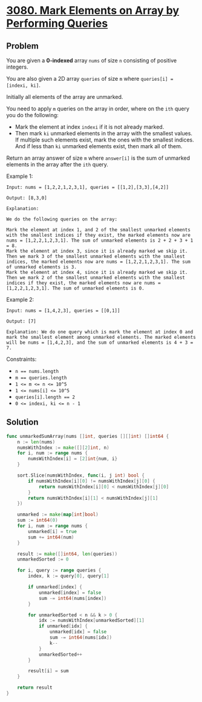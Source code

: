 # [3080. Mark Elements on Array by Performing Queries](https://leetcode.com/problems/mark-elements-on-array-by-performing-queries/)

## Problem

You are given a **0-indexed** array `nums` of size `n` consisting of positive integers.

You are also given a 2D array `queries` of size `m` where `queries[i] = [indexi, ki]`.

Initially all elements of the array are unmarked.

You need to apply `m` queries on the array in order, where on the `ith` query you do the following:

- Mark the element at index `indexi` if it is not already marked.
- Then mark `ki` unmarked elements in the array with the smallest values. If multiple such elements exist, mark the ones with the smallest indices. And if less than `ki` unmarked elements exist, then mark all of them.

Return an array answer of size `m` where `answer[i]` is the sum of unmarked elements in the array after the `ith` query.
 

Example 1:

```
Input: nums = [1,2,2,1,2,3,1], queries = [[1,2],[3,3],[4,2]]

Output: [8,3,0]

Explanation:

We do the following queries on the array:

Mark the element at index 1, and 2 of the smallest unmarked elements with the smallest indices if they exist, the marked elements now are nums = [1,2,2,1,2,3,1]. The sum of unmarked elements is 2 + 2 + 3 + 1 = 8.
Mark the element at index 3, since it is already marked we skip it. Then we mark 3 of the smallest unmarked elements with the smallest indices, the marked elements now are nums = [1,2,2,1,2,3,1]. The sum of unmarked elements is 3.
Mark the element at index 4, since it is already marked we skip it. Then we mark 2 of the smallest unmarked elements with the smallest indices if they exist, the marked elements now are nums = [1,2,2,1,2,3,1]. The sum of unmarked elements is 0.
```

Example 2:

```
Input: nums = [1,4,2,3], queries = [[0,1]]

Output: [7]

Explanation: We do one query which is mark the element at index 0 and mark the smallest element among unmarked elements. The marked elements will be nums = [1,4,2,3], and the sum of unmarked elements is 4 + 3 = 7.
```

Constraints:

- `n == nums.length`
- `m == queries.length`
- `1 <= m <= n <= 10^5`
- `1 <= nums[i] <= 10^5`
- `queries[i].length == 2`
- `0 <= indexi, ki <= n - 1`

## Solution

```go
func unmarkedSumArray(nums []int, queries [][]int) []int64 {
	n := len(nums)
	numsWithIndex := make([][2]int, n)
	for i, num := range nums {
		numsWithIndex[i] = [2]int{num, i}
	}

	sort.Slice(numsWithIndex, func(i, j int) bool {
		if numsWithIndex[i][0] != numsWithIndex[j][0] {
			return numsWithIndex[i][0] < numsWithIndex[j][0]
		}
		return numsWithIndex[i][1] < numsWithIndex[j][1]
	})

	unmarked := make(map[int]bool)
	sum := int64(0)
	for i, num := range nums {
		unmarked[i] = true
		sum += int64(num)
	}

	result := make([]int64, len(queries))
	unmarkedSorted := 0

	for i, query := range queries {
		index, k := query[0], query[1]

		if unmarked[index] {
			unmarked[index] = false
			sum -= int64(nums[index])
		}

		for unmarkedSorted < n && k > 0 {
			idx := numsWithIndex[unmarkedSorted][1]
			if unmarked[idx] {
				unmarked[idx] = false
				sum -= int64(nums[idx])
				k--
			}
			unmarkedSorted++
		}

		result[i] = sum
	}

	return result
}
```